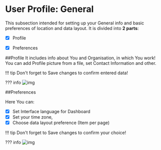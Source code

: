 # User Profile: General


This subsection intended  for setting up your General info and basic preferences of location and data layout.
It is divided into **2 parts**:

- [x] Profile
- [x] Preferences


##Profile
It includes info about You and Organisation, in which You work! 
You can add Profile picture from a file, set Contact Information and other.

!!! tip
    Don't forget to Save changes to confirm entered data!

??? info
    ![img](../images/general1.png)



##Preferences

Here You can:

- [x] Set Interface language for Dashboard 
- [x] Set your time zone,
- [x] Choose data layout preference (Item per page)

!!! tip
    Don't forget to Save changes to confirm your choice!

??? info
    ![img](../images/general2.png)